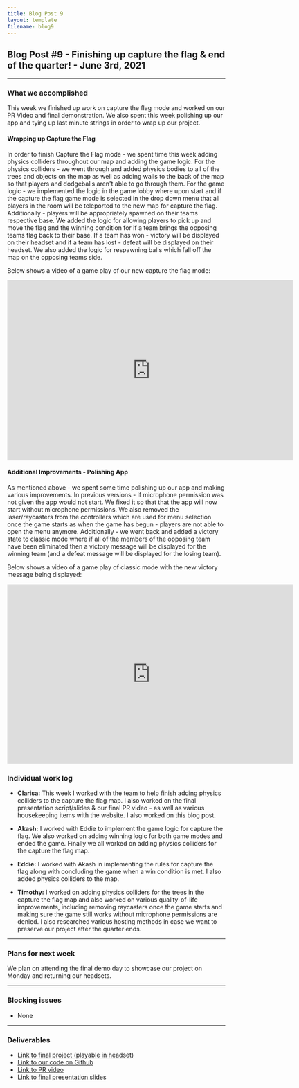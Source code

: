 ```yaml
---
title: Blog Post 9
layout: template
filename: blog9
---
```


## Blog Post #9 - Finishing up capture the flag & end of the quarter! - June 3rd, 2021

<hr>

### What we accomplished
This week we finished up work on capture the flag mode and worked on our PR Video and final demonstration. We also spent this week polishing up our app and tying up last minute strings in order to wrap up our project.

#### Wrapping up Capture the Flag
In order to finish Capture the Flag mode - we spent time this week adding physics colliders throughout our map and adding the game logic. For the physics colliders - we went through and added physics bodies to all of the trees and objects on the map as well as adding walls to the back of the map so that players and dodgeballs aren't able to go through them.
For the game logic - we implemented the logic in the game lobby where upon start and if the capture the flag game mode is selected in the drop down menu that all players in the room will be teleported to the new map for capture the flag. Additionally - players will be appropriately spawned on their teams respective base. We added the logic for allowing players to pick up and move the flag and the winning condition for if a team brings the opposing teams flag back to their base. If a team has won - victory will be displayed on their headset and if a team has lost - defeat will be displayed on their headset. We also added the logic for respawning balls which fall off the map on the opposing teams side.

Below shows a video of a game play of our new capture the flag mode:
<iframe width="660" height="415" src="https://www.youtube.com/embed/zTA3DkfFoVM" title="YouTube video player" frameborder="0" allow="accelerometer; autoplay; clipboard-write; encrypted-media; gyroscope; picture-in-picture" allowfullscreen></iframe>

#### Additional Improvements - Polishing App
As mentioned above - we spent some time polishing up our app and making various improvements. In previous versions - if microphone permission was not given the app would not start. We fixed it so that that the app will now start without microphone permissions. We also removed the laser/raycasters from the controllers which are used for menu selection once the game starts as when the game has begun - players are not able to open the menu anymore. Additionally - we went back and added a victory state to classic mode where if all of the members of the opposing team have been eliminated then a victory message will be displayed for the winning team (and a defeat message will be displayed for the losing team).

Below shows a video of a game play of classic mode with the new victory message being displayed:
<iframe width="660" height="415" src="https://www.youtube.com/embed/CyolL3wHTik" title="YouTube video player" frameborder="0" allow="accelerometer; autoplay; clipboard-write; encrypted-media; gyroscope; picture-in-picture" allowfullscreen></iframe>

### Individual work log

- **Clarisa:** This week I worked with the team to help finish adding physics colliders to the capture the flag map. I also worked on the final presentation script/slides & our final PR video - as well as various housekeeping items with the website. I also worked on this blog post.

- **Akash:** I worked with Eddie to implement the game logic for capture the flag. We also worked on adding winning logic for both game modes and ended the game. Finally we all worked on adding physics colliders for the capture the flag map.

- **Eddie:** I worked with Akash in implementing the rules for capture the flag along with concluding the game when a win condition is met. I also added physics colliders to the map.

- **Timothy:** I worked on adding physics colliders for the trees in the capture the flag map and also worked on various quality-of-life improvements, including removing raycasters once the game starts and making sure the game still works without microphone permissions are denied. I also researched various hosting methods in case we want to preserve our project after the quarter ends.

<hr>

### Plans for next week
We plan on attending the final demo day to showcase our project on Monday and returning our headsets.

<hr>

### Blocking issues
- None

<hr>

### Deliverables
- [Link to final project (playable in headset)](https://vr-dodgeball.glitch.me/)
- [Link to our code on Github](https://github.com/UWRealityLab/xrcapstone21sp-team1/tree/master/app)
- [Link to PR video](https://youtu.be/Z8-qnqT3Pl0)
- [Link to final presentation slides](https://docs.google.com/presentation/d/1pil2DFRitnMjbN64GfEy9QfPWpq5ioBwMjpeYMQNrAA/edit#slide=id.gdd7299ac0b_0_690)
